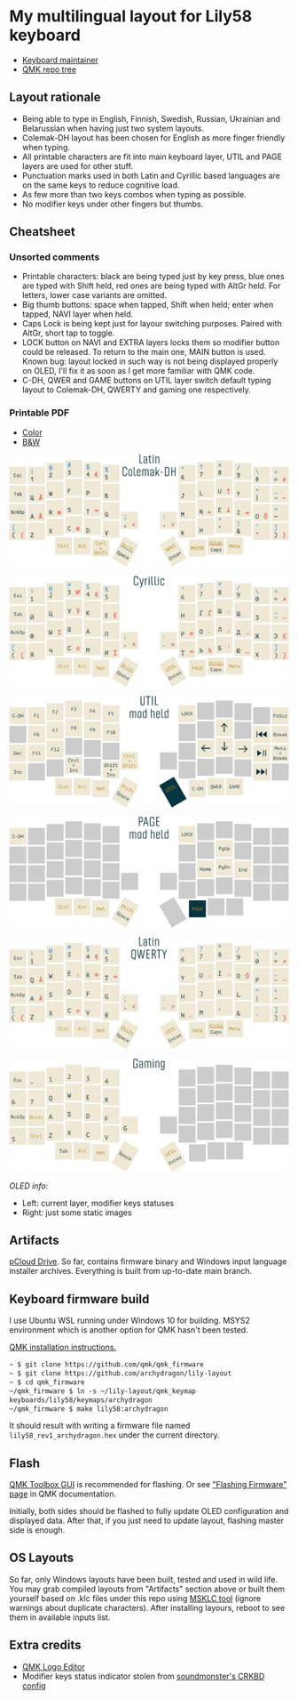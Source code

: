 # My multilingual layout for Lily58 keyboard

* [Keyboard maintainer](https://github.com/kata0510/Lily58)
* [QMK repo tree](https://github.com/qmk/qmk_firmware/tree/master/keyboards/lily58)


## Layout rationale

* Being able to type in English, Finnish, Swedish, Russian, Ukrainian and Belarussian when having just two system layouts.
* Colemak-DH layout has been chosen for English as more finger friendly when typing.
* All printable characters are fit into main keyboard layer, UTIL and PAGE layers are used for other stuff.
* Punctuation marks used in both Latin and Cyrillic based languages are on the same keys to reduce cognitive load.
* As few more than two keys combos when typing as possible.
* No modifier keys under other fingers but thumbs.


## Cheatsheet

### Unsorted comments

* Printable characters: black are being typed just by key press, blue ones are typed with Shift held, red ones are being typed with AltGr held. For letters, lower case variants are omitted.
* Big thumb buttons: space when tapped, Shift when held; enter when tapped, NAVI layer when held.
* Caps Lock is being kept just for layour switching purposes. Paired with AltGr, short tap to toggle.
* LOCK button on NAVI and EXTRA layers locks them so modifier button could be released. To return to the main one, MAIN button is used. Known bug: layout locked in such way is not being displayed properly on OLED, I'll fix it as soon as I get more familiar with QMK code.
* C-DH, QWER and GAME buttons on UTIL layer switch default typing layout to Colemak-DH, QWERTY and gaming one respectively.

### Printable PDF

* [Color](img/a4-cheatsheet.pdf)
* [B&W](img/a4-cheatsheet-bw.pdf)

![](img/latin-colemak.png)

![](img/cyrillic.png)

![](img/held-util.png)

![](img/held-page.png)

![](img/latin-qwerty.png)

![](img/game.png)

*OLED info:*

  * Left: current layer, modifier keys statuses
  * Right: just some static images


## Artifacts

[pCloud Drive](https://u.pcloud.link/publink/show?code=kZGws9XZRCucik9kgARIiFnrpq8VCV3cw587). So far, contains firmware binary and Windows input language installer archives. Everything is built from up-to-date main branch.


## Keyboard firmware build

I use Ubuntu WSL running under Windows 10 for building. MSYS2 environment which is another option for QMK hasn't been tested.

[QMK installation instructions.](https://beta.docs.qmk.fm/tutorial/newbs_getting_started)

```
~ $ git clone https://github.com/qmk/qmk_firmware
~ $ git clone https://github.com/archydragon/lily-layout
~ $ cd qmk_firmware
~/qmk_firmware $ ln -s ~/lily-layout/qmk_keymap keyboards/lily58/keymaps/archydragon
~/qmk_firmware $ make lily58:archydragon
```

It should result with writing a firmware file named `lily58_rev1_archydragon.hex` under the current directory.


## Flash

[QMK Toolbox GUI](https://github.com/qmk/qmk_toolbox) is recommended for flashing. Or see ["Flashing Firmware" page](https://beta.docs.qmk.fm/tutorial/newbs_flashing) in QMK documentation.

Initially, both sides should be flashed to fully update OLED configuration and displayed data. After that, if you just need to update layout, flashing master side is enough.


## OS Layouts

So far, only Windows layouts have been built, tested and used in wild life. You may grab compiled layouts from "Artifacts" section above or built them yourself based on .klc files under this repo using [MSKLC tool](https://www.microsoft.com/en-us/download/details.aspx?id=102134) (ignore warnings about duplicate characters). After installing layours, reboot to see them in available inputs list.


## Extra credits

* [QMK Logo Editor](https://joric.github.io/qle/)
* Modifier keys status indicator stolen from [soundmonster's CRKBD config](https://github.com/qmk/qmk_firmware/blob/master/keyboards/crkbd/keymaps/soundmonster/keymap.c)
